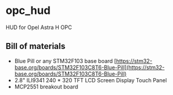 # opc_hud
HUD for Opel Astra H OPC

## Bill of materials

- Blue Pill or any STM32F103 base board [https://stm32-base.org/boards/STM32F103C8T6-Blue-Pill](https://stm32-base.org/boards/STM32F103C8T6-Blue-Pill)
- 2.8" ILI9341 240 * 320 TFT LCD Screen Display Touch Panel
- MCP2551 breakout board
